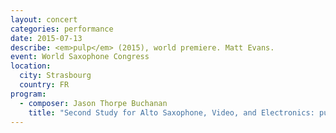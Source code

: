 ```yaml
---
layout: concert
categories: performance
date: 2015-07-13
describe: <em>pulp</em> (2015), world premiere. Matt Evans.
event: World Saxophone Congress
location:
  city: Strasbourg
  country: FR
program:
  - composer: Jason Thorpe Buchanan
    title: "Second Study for Alto Saxophone, Video, and Electronics: pulp"
---
```

